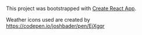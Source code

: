This project was bootstrapped with [Create React App](https://github.com/facebook/create-react-app).

Weather icons used are created by https://codepen.io/joshbader/pen/EjXgqr

